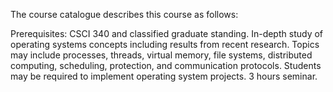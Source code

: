 The course catalogue describes this course as follows:

Prerequisites: CSCI 340 and classified graduate standing.
In-depth study of operating systems concepts including results from recent research. Topics may include processes, threads, virtual memory, file systems, distributed computing, scheduling, protection, and communication protocols. Students may be required to implement operating system projects. 3 hours seminar.
